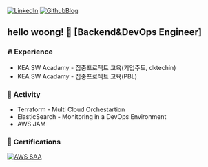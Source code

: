 [![LinkedIn](https://img.shields.io/badge/-LinkedIn-0077b5?style=round-square&logo=linkedin&logoColor=white&link=https://www.linkedin.com/in/sangwoong-park-4a23422b9)](https://www.linkedin.com/in/sangwoong-park-4a23422b9)
[![GithubBlog](https://img.shields.io/badge/-GithubBlog-6E6E6E?style=round-square&logo=Github&logoColor=white&link=https://xxng1.github.io)](https://xxng1.github.io)

## hello woong! 👋 [Backend&DevOps Engineer]

### 🔥 Experience
- KEA SW Acadamy - 집중프로젝트 교육(기업주도, dktechin)
- KEA SW Acadamy - 집중프로젝트 교육(PBL)

### 🚀 Activity
- Terraform - Multi Cloud Orchestartion        
- ElasticSearch - Monitoring in a DevOps Environment
- AWS JAM

### 🪪 Certifications
<div style="display: flex; flex-direction: row;">
    <a href="https://www.credly.com/badges/f3d037e2-a9f8-4b7a-ad05-bc174144d196/public_url"><img alt="AWS SAA" src="https://img.shields.io/badge/AWS-Certified Solution Architect-white?logo=amazon&logoColor=white"></a> 
</div> 
